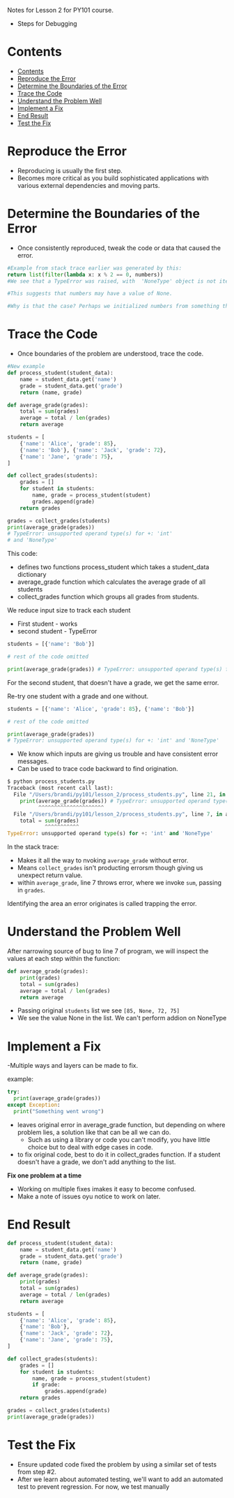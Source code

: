 Notes for Lesson 2 for PY101 course.
- Steps for Debugging
  
# Contents
- [Contents](#contents)
- [Reproduce the Error](#reproduce-the-error)
- [Determine the Boundaries of the Error](#determine-the-boundaries-of-the-error)
- [Trace the Code](#trace-the-code)
- [Understand the Problem Well](#understand-the-problem-well)
- [Implement a Fix](#implement-a-fix)
- [End Result](#end-result)
- [Test the Fix](#test-the-fix)


# Reproduce the Error
- Reproducing is usually the first step.
- Becomes more critical as you build sophisticated applications with various external dependencies and moving parts.

# Determine the Boundaries of the Error
- Once consistently reproduced, tweak the code or data that caused the error.
```python
#Example from stack trace earlier was generated by this:
return list(filter(lambda x: x % 2 == 0, numbers))
#We see that a TypeError was raised, with  'NoneType' object is not iterable.

#This suggests that numbers may have a value of None. 

#Why is that the case? Perhaps we initialized numbers from something that returned None if there were no numbers available. If that's the case, we should specifically check whether numbers is None, and return an appropriate value (such as an empty list) if it is.
```
  
# Trace the Code
- Once boundaries of the problem are understood, trace the code.
```python
#New example
def process_student(student_data):
    name = student_data.get('name')
    grade = student_data.get('grade')
    return (name, grade)

def average_grade(grades):
    total = sum(grades)
    average = total / len(grades)
    return average

students = [
    {'name': 'Alice', 'grade': 85},
    {'name': 'Bob'}, {'name': 'Jack', 'grade': 72},
    {'name': 'Jane', 'grade': 75},
]

def collect_grades(students):
    grades = []
    for student in students:
        name, grade = process_student(student)
        grades.append(grade)
    return grades

grades = collect_grades(students)
print(average_grade(grades))
# TypeError: unsupported operand type(s) for +: 'int'
# and 'NoneType'
```
This code: 
- defines two functions process_student which takes a student_data dictionary
- average_grade function which calculates the average grade of all students
- collect_grades function which groups all grades from students.

We reduce input size to track each student
- First student - works
- second student - TypeError
```python
students = [{'name': 'Bob'}]

# rest of the code omitted

print(average_grade(grades)) # TypeError: unsupported operand type(s) for +: 'int' and 'NoneType'
```
For the second student, that doesn't have a grade, we get the same error.

Re-try one student with a grade and one without.

```python
students = [{'name': 'Alice', 'grade': 85}, {'name': 'Bob'}]

# rest of the code omitted

print(average_grade(grades))
# TypeError: unsupported operand type(s) for +: 'int' and 'NoneType'
```
- We know which inputs are giving us trouble and have consistent error messages.
- Can be used to trace code backward to find origination.

```python
$ python process_students.py
Traceback (most recent call last):
  File "/Users/brandi/py101/lesson_2/process_students.py", line 21, in <module>
    print(average_grade(grades)) # TypeError: unsupported operand type(s) for +: 'int' and 'NoneType'
          ^^^^^^^^^^^^^^^^^^^^^
  File "/Users/brandi/py101/lesson_2/process_students.py", line 7, in average_grade
    total = sum(grades)
            ^^^^^^^^^^^
TypeError: unsupported operand type(s) for +: 'int' and 'NoneType'
```
In the stack trace:
- Makes it all the way to nvoking `average_grade` without error.
- Means `collect_grades` isn't producting errorsm though giving us unexpect return value.
- within `average_grade`, line 7 throws error, where we invoke `sum`, passing in `grades`.

Identifying the area an error originates is called trapping the error.


# Understand the Problem Well

After narrowing source of bug to line 7 of program, we will inspect the values at each step within the function:

```python
def average_grade(grades):
    print(grades)
    total = sum(grades)
    average = total / len(grades)
    return average
```
- Passing original `students` list we see `[85, None, 72, 75]`
- We see the value None in the list. We can't perform addion on NoneType
 
# Implement a Fix

-Multiple ways and layers can be made to fix.

example:
```python
try:
  print(average_grade(grades))
except Exception:
  print("Something went wrong")
```
- leaves original error in average_grade function, but depending on where problem lies, a solution like that can be all we can do.
  - Such as using a library or code you can't modify, you have little choice but to deal with edge cases in code.
- to fix original code, best to do it in collect_grades function. If a student doesn't have a grade, we don't add anything to the list.

**Fix one problem at a time**
- Working on multiple fixes imakes it easy to become confused.
- Make a note of issues oyu notice to work on later.


# End Result
```python
def process_student(student_data):
    name = student_data.get('name')
    grade = student_data.get('grade')
    return (name, grade)

def average_grade(grades):
    print(grades)
    total = sum(grades)
    average = total / len(grades)
    return average

students = [
    {'name': 'Alice', 'grade': 85},
    {'name': 'Bob'},
    {'name': 'Jack', 'grade': 72},
    {'name': 'Jane', 'grade': 75},
]

def collect_grades(students):
    grades = []
    for student in students:
        name, grade = process_student(student)
        if grade:
            grades.append(grade)
    return grades

grades = collect_grades(students)
print(average_grade(grades))
```
# Test the Fix

- Ensure updated code fixed the problem by using a similar set of tests from step #2. 
- After we learn about automated testing, we'll want to add an automated test to prevent regression. For now, we test manually
